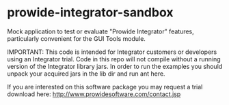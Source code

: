 prowide-integrator-sandbox
============================

Mock application to test or evaluate "Prowide Integrator" features, particularly convenient for the GUI Tools module.

IMPORTANT: This code is intended for Integrator customers or developers using an Integrator trial. Code in this repo will not compile without a running version of the Integrator library jars. In order to run the examples you should unpack your acquired jars in the lib dir and run ant here.

If you are interested on this software package you may request a trial download here: 
http://www.prowidesoftware.com/contact.jsp

